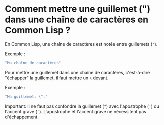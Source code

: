 # Comment mettre une guillemet (") dans une chaîne de caractères en Common Lisp ?

En Common Lisp, une chaîne de caractères est notée entre guillemets (`"`).

Exemple :
```lisp
"Ma chaîne de caractères"
```

Pour mettre une guillemet dans une chaîne de caractères, c'est-à-dire "échapper" la guillemet, il faut mettre un `\` devant.

Exemple :
```lisp
"Ma guillemet: \"."
```

Important: il ne faut pas confondre la guillemet (`"`) avec l'apostrophe (`'`) ou l'accent grave (`` ` ``). L'apostrophe et l'accent grave ne nécessitent pas d'échappement.
